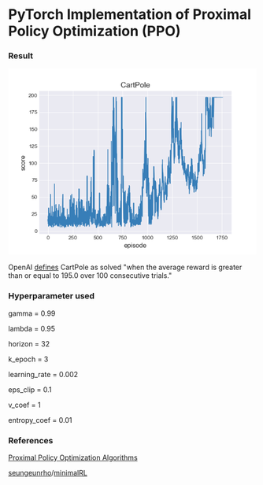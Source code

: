 # PyTorch Implementation of Proximal Policy Optimization (PPO)

### Result

<img src="./asset/score_lr0.002.png" alt="result" style="zoom:80%;" />



OpenAI [defines](https://github.com/openai/gym/blob/master/gym/envs/classic_control/cartpole.py) CartPole as solved "when the average reward is greater than or equal to 195.0 over 100 consecutive trials."

### Hyperparameter used

gamma = 0.99

lambda = 0.95

horizon = 32

k_epoch = 3

learning_rate = 0.002

eps_clip = 0.1

v_coef = 1

entropy_coef = 0.01

### References

[Proximal Policy Optimization Algorithms](https://arxiv.org/abs/1707.06347)

[seungeunrho](https://github.com/seungeunrho)/[minimalRL](https://github.com/seungeunrho/minimalRL)